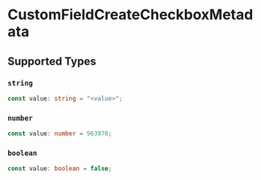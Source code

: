# CustomFieldCreateCheckboxMetadata


## Supported Types

### `string`

```typescript
const value: string = "<value>";
```

### `number`

```typescript
const value: number = 963970;
```

### `boolean`

```typescript
const value: boolean = false;
```

